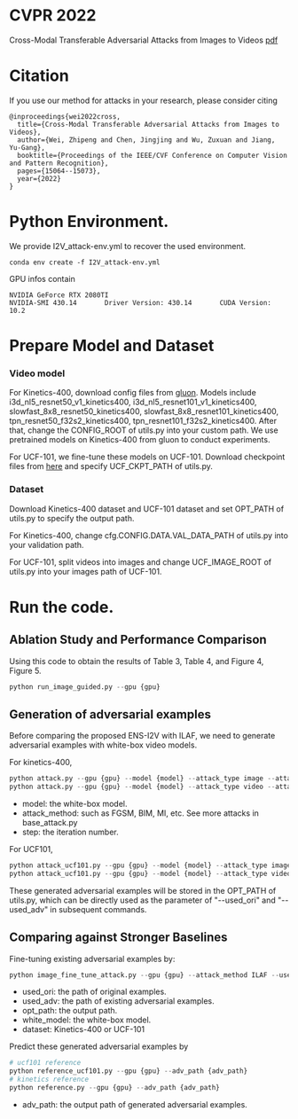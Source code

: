 # CVPR 2022
Cross-Modal Transferable Adversarial Attacks from Images to Videos [pdf](https://openaccess.thecvf.com/content/CVPR2022/papers/Wei_Cross-Modal_Transferable_Adversarial_Attacks_From_Images_to_Videos_CVPR_2022_paper.pdf)

# Citation
If you use our method for attacks in your research, please consider citing
```
@inproceedings{wei2022cross,
  title={Cross-Modal Transferable Adversarial Attacks from Images to Videos},
  author={Wei, Zhipeng and Chen, Jingjing and Wu, Zuxuan and Jiang, Yu-Gang},
  booktitle={Proceedings of the IEEE/CVF Conference on Computer Vision and Pattern Recognition},
  pages={15064--15073},
  year={2022}
}
```

# Python Environment.
We provide I2V_attack-env.yml to recover the used environment.
```
conda env create -f I2V_attack-env.yml
```
GPU infos contain 
```
NVIDIA GeForce RTX 2080TI
NVIDIA-SMI 430.14       Driver Version: 430.14       CUDA Version: 10.2 
```

# Prepare Model and Dataset
### Video model
For Kinetics-400, download config files from [gluon](https://cv.gluon.ai/model_zoo/action_recognition.html).  Models include i3d_nl5_resnet50_v1_kinetics400, i3d_nl5_resnet101_v1_kinetics400, slowfast_8x8_resnet50_kinetics400, slowfast_8x8_resnet101_kinetics400, tpn_resnet50_f32s2_kinetics400, tpn_resnet101_f32s2_kinetics400.
After that, change the CONFIG_ROOT of utils.py into your custom path. We use pretrained models on Kinetics-400 from gluon to conduct experiments.

For UCF-101, we fine-tune these models on UCF-101. Download checkpoint files from [here](https://drive.google.com/open?id=10KOlWdi5bsV9001uL4Bn1T48m9hkgsZ2&authuser=weizhipeng1226%40gmail.com&usp=drive_fs) and specify UCF_CKPT_PATH of utils.py.
<!-- (due to the double blind review, we will provide the link after the paper is accepted)  -->

### Dataset
Download Kinetics-400 dataset and UCF-101 dataset and set OPT_PATH of utils.py to specify the output path.

For Kinetics-400, change cfg.CONFIG.DATA.VAL_DATA_PATH of utils.py into your validation path.

For UCF-101, split videos into images and change UCF_IMAGE_ROOT of utils.py into your images path of UCF-101.

# Run the code.
## Ablation Study and Performance Comparison
Using this code to obtain the results of Table 3, Table 4, and Figure 4, Figure 5.
```python
python run_image_guided.py --gpu {gpu}
```
## Generation of adversarial examples
Before comparing the proposed ENS-I2V with ILAF, we need to generate adversarial examples with white-box video models.

For kinetics-400,
```python
python attack.py --gpu {gpu} --model {model} --attack_type image --attack_method {image_method} --step {step} --batch_size {batch_size} 
python attack.py --gpu {gpu} --model {model} --attack_type video --attack_method TemporalTranslation --step {step} --batch_size 1
```
* model: the white-box model.
* attack_method: such as FGSM, BIM, MI, etc. See more attacks in base_attack.py
* step: the iteration number.

For UCF101,
```python
python attack_ucf101.py --gpu {gpu} --model {model} --attack_type image --attack_method {image_method} --step {step} --batch_size {batch_size} 
python attack_ucf101.py --gpu {gpu} --model {model} --attack_type video --attack_method TemporalTranslation --step {step} --batch_size 1
```

These generated adversarial examples will be stored in the OPT_PATH of utils.py, which can be directly used as the parameter of "--used_ori" and "--used_adv" in subsequent commands.

## Comparing against Stronger Baselines
Fine-tuning existing adversarial examples by: 
```python
python image_fine_tune_attack.py --gpu {gpu} --attack_method ILAF --used_ori {path} --used_adv {path} --opt_path {path} --white_model {model} --dataset {dataset}
```
* used_ori: the path of original examples.
* used_adv: the path of existing adversarial examples.
* opt_path: the output path.
* white_model: the white-box model.
* dataset: Kinetics-400 or UCF-101

Predict these generated adversarial examples by 
```python
# ucf101 reference
python reference_ucf101.py --gpu {gpu} --adv_path {adv_path}
# kinetics reference
python reference.py --gpu {gpu} --adv_path {adv_path}
```
* adv_path: the output path of generated adversarial examples.   
